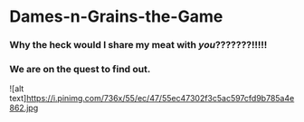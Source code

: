 # Dames-n-Grains-the-Game
### Why the heck would I share my meat with *you*???????!!!!!
### We are on the quest to find out.
![alt text]https://i.pinimg.com/736x/55/ec/47/55ec47302f3c5ac597cfd9b785a4e862.jpg
